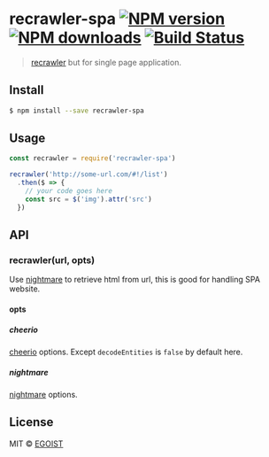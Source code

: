 # recrawler-spa [![NPM version](https://img.shields.io/npm/v/recrawler-spa.svg)](https://npmjs.com/package/recrawler-spa) [![NPM downloads](https://img.shields.io/npm/dm/recrawler-spa.svg)](https://npmjs.com/package/recrawler-spa) [![Build Status](https://img.shields.io/circleci/project/egoist/recrawler-spa/master.svg)](https://circleci.com/gh/egoist/recrawler-spa)

> [recrawler](https://github.com/egoist/recrawler) but for single page application.

## Install

```bash
$ npm install --save recrawler-spa
```

## Usage

```js
const recrawler = require('recrawler-spa')

recrawler('http://some-url.com/#!/list')
  .then($ => {
    // your code goes here
    const src = $('img').attr('src')
  })
```

## API

### recrawler(url, opts)

Use [nightmare](https://github.com/segmentio/nightmare) to retrieve html from url, this is good for handling SPA website.

#### opts

##### cheerio

[cheerio](https://github.com/cheeriojs/cheerio) options. Except `decodeEntities` is `false` by default here.

##### nightmare

[nightmare](https://github.com/segmentio/nightmare) options.

## License

MIT © [EGOIST](https://github.com/egoist)
